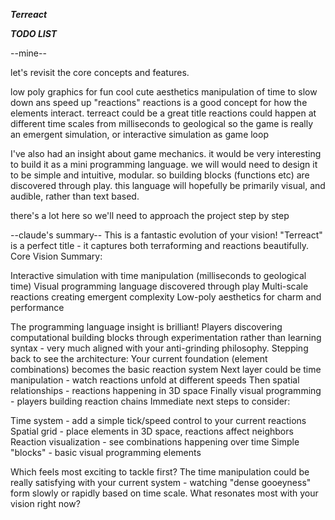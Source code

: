 

***Terreact***

***TODO LIST***

--mine--

let's revisit the core concepts and features.

low poly graphics for fun cool cute aesthetics
manipulation of time to slow down ans speed up "reactions"
reactions is a good concept for how the elements interact.
terreact could be a great title
reactions could happen at different time scales from milliseconds to geological
so the game is really an emergent simulation, or interactive simulation as game loop

I've also had an insight about game mechanics. it would be very interesting to build it as a mini programming language. we will would need to design it to be simple and intuitive, modular. so building blocks (functions etc) are discovered through play. this language will hopefully be primarily visual, and audible, rather than text based. 

there's a lot here so we'll need to approach the project step by step

--claude's summary--
This is a fantastic evolution of your vision! "Terreact" is a perfect title - it captures both terraforming and reactions beautifully.
Core Vision Summary:

Interactive simulation with time manipulation (milliseconds to geological time)
Visual programming language discovered through play
Multi-scale reactions creating emergent complexity
Low-poly aesthetics for charm and performance

The programming language insight is brilliant! Players discovering computational building blocks through experimentation rather than learning syntax - very much aligned with your anti-grinding philosophy.
Stepping back to see the architecture:
Your current foundation (element combinations) becomes the basic reaction system
Next layer could be time manipulation - watch reactions unfold at different speeds
Then spatial relationships - reactions happening in 3D space
Finally visual programming - players building reaction chains
Immediate next steps to consider:

Time system - add a simple tick/speed control to your current reactions
Spatial grid - place elements in 3D space, reactions affect neighbors
Reaction visualization - see combinations happening over time
Simple "blocks" - basic visual programming elements

Which feels most exciting to tackle first? The time manipulation could be really satisfying with your current system - watching "dense gooeyness" form slowly or rapidly based on time scale.
What resonates most with your vision right now?
